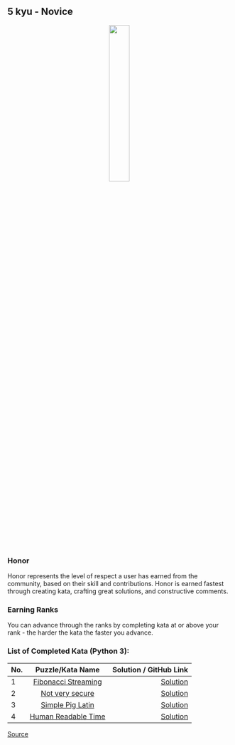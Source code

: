 ## 5 kyu - Novice

<div align="center"> 
<img width="30%" height="30%" src="https://github.com/ikostan/codewars/blob/master/img/copy-rank-kyu.png" hspace="10">
</div>

### Honor

Honor represents the level of respect a user has earned from the community, based on their skill and contributions. Honor is earned fastest through creating kata, crafting great solutions, and constructive comments.

### Earning Ranks

You can advance through the ranks by completing kata at or above your rank - the harder the kata the faster you advance.

### List of Completed Kata (Python 3):

| No. | Puzzle/Kata Name                                                                                                   | Solution / GitHub Link                                                                          |
|-----|:------------------------------------------------------------------------------------------------------------------:|------------------------------------------------------------------------------------------------:|
|1    |[Fibonacci Streaming](https://www.codewars.com/kata/55695bc4f75bbaea5100016b/train/python)                          |[Solution](https://github.com/ikostan/codewars/tree/master/kyu_5/fibonacci_streaming)            |
|2    |[Not very secure](https://www.codewars.com/kata/526dbd6c8c0eb53254000110/train/python)                              |[Solution](https://github.com/ikostan/codewars/tree/master/kyu_5/not_very_secure)                |
|3    |[Simple Pig Latin](https://www.codewars.com/kata/520b9d2ad5c005041100000f/train/python)                             |[Solution](https://github.com/ikostan/codewars/tree/master/kyu_5/simple_pig_latin)               |
|4    |[Human Readable Time](https://www.codewars.com/kata/52685f7382004e774f0001f7/train/python)                          |[Solution](https://github.com/ikostan/codewars/tree/master/kyu_5/human_readable_time)            |

[Source](https://www.codewars.com/about)
